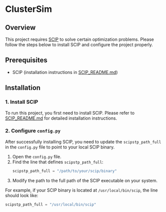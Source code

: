 # ClusterSim

## Overview
This project requires [SCIP](https://scipopt.org/) to solve certain optimization problems. Please follow the steps below to install SCIP and configure the project properly.

## Prerequisites
- SCIP (installation instructions in [SCIP_README.md](./SCIP_README.md))

## Installation

### 1. Install SCIP
To run this project, you first need to install SCIP. Please refer to [SCIP_README.md](./SCIP_README.md) for detailed installation instructions.

### 2. Configure `config.py`
After successfully installing SCIP, you need to update the `scipstp_path_full` in the `config.py` file to point to your local SCIP binary. 

1. Open the `config.py` file.
2. Find the line that defines `scipstp_path_full`:
    ```python
    scipstp_path_full = "/path/to/your/scip/binary"
    ```
3. Modify the path to the full path of the SCIP executable on your system.

For example, if your SCIP binary is located at `/usr/local/bin/scip`, the line should look like:
```python
scipstp_path_full = "/usr/local/bin/scip"
